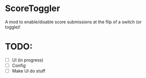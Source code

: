 # ScoreToggler

A mod to enable/disable score submissions at the flip of a switch (or toggle)!

# TODO:

- [ ] UI (in progress)
- [ ] Config
- [ ] Make UI do stuff
